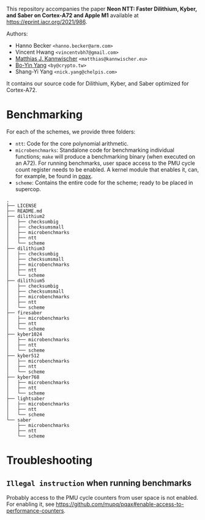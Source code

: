 This repository accompanies the paper **Neon NTT: Faster Dilithium, Kyber, and Saber on Cortex-A72 and Apple M1** available at https://eprint.iacr.org/2021/986.


Authors: 
 - Hanno Becker `<hanno.becker@arm.com>`
 - Vincent Hwang `<vincentvbh7@gmail.com>`
 - [Matthias J. Kannwischer](https://kannwischer.eu/) `<matthias@kannwischer.eu>`
 - [Bo-Yin Yang](https://homepage.iis.sinica.edu.tw/pages/byyang/) `<by@crypto.tw>` 
 - Shang-Yi Yang `<nick.yang@chelpis.com>`

It contains our source code for Dilithium, Kyber, and Saber optimized for Cortex-A72. 

# Benchmarking 

For each of the schemes, we provide three folders: 
- `ntt`: Code for the core polynomial arithmetic. 
- `microbenchmarks`: Standalone code for benchmarking individual functions; `make` will produce a benchmarking binary (when executed on an A72). For running benchmarks, user space access to the PMU cycle count register needs to be enabled. A kernel module that enables it, can, for example, be found in [pqax](https://github.com/mupq/pqax#enable-access-to-performance-counters).
- `scheme`: Contains the entire code for the scheme; ready to be placed in supercop. 

```
.
├── LICENSE
├── README.md
├── dilithium2
│   ├── checksumbig
│   ├── checksumsmall
│   ├── microbenchmarks
│   ├── ntt
│   └── scheme
├── dilithium3
│   ├── checksumbig
│   ├── checksumsmall
│   ├── microbenchmarks
│   ├── ntt
│   └── scheme
├── dilithium5
│   ├── checksumbig
│   ├── checksumsmall
│   ├── microbenchmarks
│   ├── ntt
│   └── scheme
├── firesaber
│   ├── microbenchmarks
│   ├── ntt
│   └── scheme
├── kyber1024
│   ├── microbenchmarks
│   ├── ntt
│   └── scheme
├── kyber512
│   ├── microbenchmarks
│   ├── ntt
│   └── scheme
├── kyber768
│   ├── microbenchmarks
│   ├── ntt
│   └── scheme
├── lightsaber
│   ├── microbenchmarks
│   ├── ntt
│   └── scheme
└── saber
    ├── microbenchmarks
    ├── ntt
    └── scheme
```
# Troubleshooting 

## `Illegal instruction` when running benchmarks 

Probably access to the PMU cycle counters from user space is not enabled. For enabling it, see https://github.com/mupq/pqax#enable-access-to-performance-counters. 
